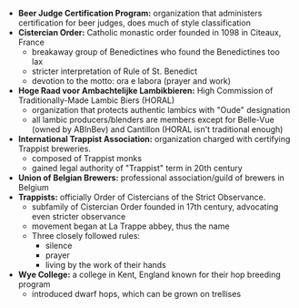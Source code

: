 * **Beer Judge Certification Program:** organization that administers certification for beer judges, does much of style classification
* **Cistercian Order:** Catholic monastic order founded in 1098 in Citeaux, France
	* breakaway group of Benedictines who found the Benedictines too lax
	* stricter interpretation of Rule of St. Benedict
	* devotion to the motto: ora e labora (prayer and work)
* **Hoge Raad voor Ambachtelijke Lambikbieren:** High Commission of Traditionally-Made Lambic Biers (HORAL)
	* organization that protects authentic lambics with "Oude" designation
	* all lambic producers/blenders are members except for Belle-Vue (owned by ABInBev) and Cantillon (HORAL isn't traditional enough)
* **International Trappist Association:** organization charged with certifying Trappist breweries.
	* composed of Trappist monks
	* gained legal authority of "Trappist" term in 20th century
* **Union of Belgian Brewers:** professional association/guild of brewers in Belgium
* **Trappists:** officially Order of Cistercians of the Strict Observance.
	* subfamily of Cistercian Order founded in 17th century, advocating even stricter observance
	* movement began at La Trappe abbey, thus the name
	* Three closely followed rules:
		* silence
		* prayer
		* living by the work of their hands
* **Wye College:** a college in Kent, England known for their hop breeding program
	* introduced dwarf hops, which can be grown on trellises